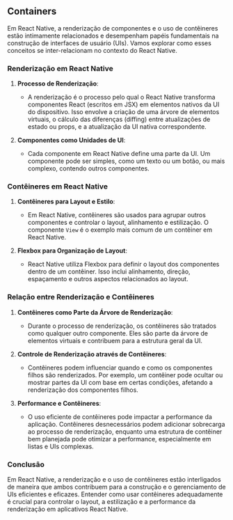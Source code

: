 ## Containers

Em React Native, a renderização de componentes e o uso de contêineres estão intimamente relacionados e desempenham papéis fundamentais na construção de interfaces de usuário (UIs). Vamos explorar como esses conceitos se inter-relacionam no contexto do React Native.

### Renderização em React Native

1. **Processo de Renderização**:
   - A renderização é o processo pelo qual o React Native transforma componentes React (escritos em JSX) em elementos nativos da UI do dispositivo. Isso envolve a criação de uma árvore de elementos virtuais, o cálculo das diferenças (diffing) entre atualizações de estado ou props, e a atualização da UI nativa correspondente.

2. **Componentes como Unidades de UI**:
   - Cada componente em React Native define uma parte da UI. Um componente pode ser simples, como um texto ou um botão, ou mais complexo, contendo outros componentes.

### Contêineres em React Native

1. **Contêineres para Layout e Estilo**:
   - Em React Native, contêineres são usados para agrupar outros componentes e controlar o layout, alinhamento e estilização. O componente `View` é o exemplo mais comum de um contêiner em React Native.

2. **Flexbox para Organização de Layout**:
   - React Native utiliza Flexbox para definir o layout dos componentes dentro de um contêiner. Isso inclui alinhamento, direção, espaçamento e outros aspectos relacionados ao layout.

### Relação entre Renderização e Contêineres

1. **Contêineres como Parte da Árvore de Renderização**:
   - Durante o processo de renderização, os contêineres são tratados como qualquer outro componente. Eles são parte da árvore de elementos virtuais e contribuem para a estrutura geral da UI.

2. **Controle de Renderização através de Contêineres**:
   - Contêineres podem influenciar quando e como os componentes filhos são renderizados. Por exemplo, um contêiner pode ocultar ou mostrar partes da UI com base em certas condições, afetando a renderização dos componentes filhos.

3. **Performance e Contêineres**:
   - O uso eficiente de contêineres pode impactar a performance da aplicação. Contêineres desnecessários podem adicionar sobrecarga ao processo de renderização, enquanto uma estrutura de contêiner bem planejada pode otimizar a performance, especialmente em listas e UIs complexas.

### Conclusão

Em React Native, a renderização e o uso de contêineres estão interligados de maneira que ambos contribuem para a construção e o gerenciamento de UIs eficientes e eficazes. Entender como usar contêineres adequadamente é crucial para controlar o layout, a estilização e a performance da renderização em aplicativos React Native.